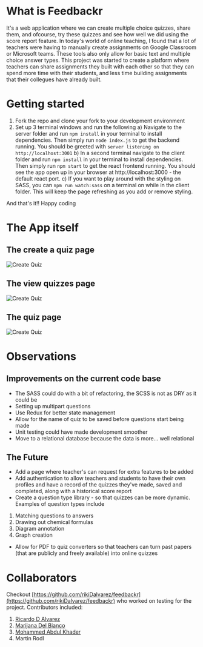 # What is Feedbackr
It's a web application where we can create multiple choice quizzes, share them, and ofcourse, try these quizzes and see how well we did using the score report feature. In today's world of online teaching, I found that a lot of teachers were having to manually create assignments on Google Classroom or Microsoft teams. These tools also only allow for basic text and multiple choice answer types. This project was started to create a platform where teachers can share assignments they built with each other so that they can spend more time with their students, and less time building assignments that their collegues have already built.

# Getting started
1. Fork the repo and clone your fork to your development environment
2. Set up 3 terminal windows and run the following
 a) Navigate to the server folder and run `npm install` in your terminal to install dependencies. Then simply run `node index.js` to get the backend running. You should be greeted with `server listening on http://localhost:3001` 
 b) In a second terminal navigate to the client folder and run `npm install` in your terminal to install dependencies. Then simply run `npm start` to get the react frontend running. You should see the app open up in your browser at http://localhost:3000 - the default react port.
 c) If you want to play around with the styling on SASS, you can `npm run watch:sass` on a terminal on while in the client folder. This will keep the page refreshing as you add or remove styling.
 
And that's it!! Happy coding

# The App itself
## The create a quiz page
![Create Quiz]()

## The view quizzes page
![Create Quiz]()

## The quiz page
![Create Quiz]()

# Observations
## Improvements on the current code base
* The SASS could do with a bit of refactoring, the SCSS is not as DRY as it could be
* Setting up multipart questions
* Use Redux for better state management
* Allow for the name of quiz to be saved before questions start being made
* Unit testing could have made development smoother
* Move to a relational database because the data is more... well relational

## The Future
* Add a page where teacher's can request for extra features to be added
* Add authentication to allow teachers and students to have their own profiles and have a record of the quizzes they've made, saved and completed, along with a historical score report
* Create a question type library - so that quizzes can be more dynamic. Examples of question types include
 1. Matching questions to answers
 2. Drawing out chemical formulas
 3. Diagram annotation
 4. Graph creation
* Allow for PDF to quiz converters so that teachers can turn past papers (that are publicly and freely available) into online quizzes

# Collaborators
Checkout [https://github.com/rikiDalvarez/feedbackr](https://github.com/rikiDalvarez/feedbackr) who worked on testing for the project. Contributors included:
1. [Ricardo D Alvarez](https://github.com/rikiDalvarez)
2. [Marijana Del Bianco](https://github.com/mjdelbianco)
3. [Mohammed Abdul Khader](https://github.com/MohammedAK1991)
4. Martin Rodl
